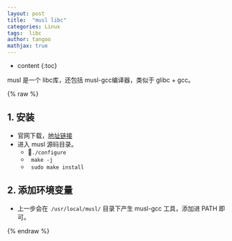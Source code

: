 ```yaml
---
layout: post
title:  "musl libc"
categories: Linux
tags:  libc
author: tangoo
mathjax: true
---
```



* content
{:toc}

musl 是一个 libc库，还包括 musl-gcc编译器，类似于 glibc + gcc。






{% raw %}

## 1. 安装

* 官网下载，[地址链接](https://www.musl-libc.org/)
* 进入 musl 源码目录。
  * ` ./configure `
  * ` make -j`
  * ` sudo make install`

## 2. 添加环境变量

* 上一步会在` /usr/local/musl/` 目录下产生 musl-gcc 工具，添加进 PATH 即可。


{% endraw %}
